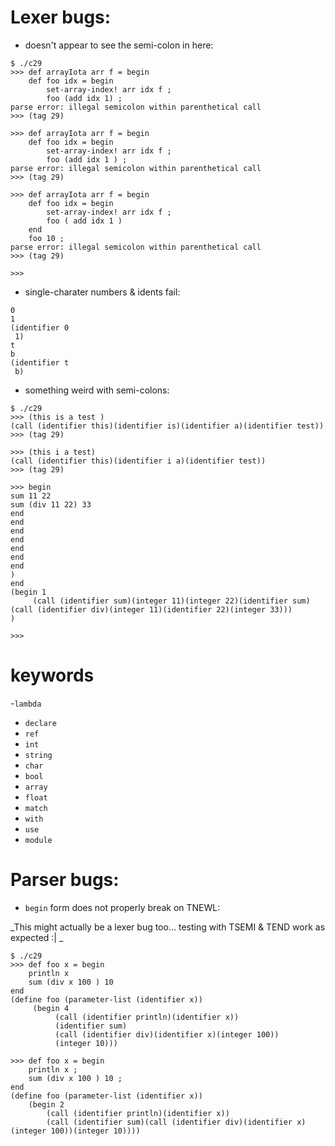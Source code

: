 # Lexer bugs:

- doesn't appear to see the semi-colon in here:

```
$ ./c29
>>> def arrayIota arr f = begin
    def foo idx = begin
        set-array-index! arr idx f ;
        foo (add idx 1) ;
parse error: illegal semicolon within parenthetical call
>>> (tag 29)

>>> def arrayIota arr f = begin
    def foo idx = begin
        set-array-index! arr idx f ;
        foo (add idx 1 ) ;
parse error: illegal semicolon within parenthetical call
>>> (tag 29)

>>> def arrayIota arr f = begin
    def foo idx = begin
        set-array-index! arr idx f ;
        foo ( add idx 1 )
    end
    foo 10 ;
parse error: illegal semicolon within parenthetical call
>>> (tag 29)

>>> 
```

- single-charater numbers & idents fail:

```
0
1
(identifier 0
 1)
t
b
(identifier t
 b)
```

- something weird with semi-colons:

```
$ ./c29
>>> (this is a test )
(call (identifier this)(identifier is)(identifier a)(identifier test))
>>> (tag 29)

>>> (this i a test)
(call (identifier this)(identifier i a)(identifier test))
>>> (tag 29)

>>> begin
sum 11 22   
sum (div 11 22) 33
end
end
end
end
end
end
end
)
end
(begin 1
     (call (identifier sum)(integer 11)(integer 22)(identifier sum)(call (identifier div)(integer 11)(identifier 22)(integer 33)))
)

>>> 
```

# keywords

-`lambda`
- `declare`
- `ref`
- `int`
- `string`
- `char`
- `bool`
- `array`
- `float`
- `match`
- `with`
- `use`
- `module`

# Parser bugs:

- `begin` form does not properly break on TNEWL:

_This might actually be a lexer bug too... testing with TSEMI & TEND work as expected :| _

```
$ ./c29
>>> def foo x = begin
    println x  
    sum (div x 100 ) 10
end
(define foo (parameter-list (identifier x)) 
     (begin 4
          (call (identifier println)(identifier x))
          (identifier sum)
          (call (identifier div)(identifier x)(integer 100))
          (integer 10)))

>>> def foo x = begin
    println x ;
    sum (div x 100 ) 10 ;
end
(define foo (parameter-list (identifier x)) 
    (begin 2
        (call (identifier println)(identifier x))
        (call (identifier sum)(call (identifier div)(identifier x)(integer 100))(integer 10))))
```
